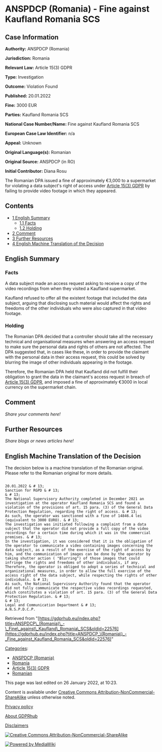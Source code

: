 # ANSPDCP (Romania) - Fine against Kaufland Romania SCS

## Case Information

**Authority:** ANSPDCP (Romania)

**Jurisdiction:** Romania

**Relevant Law:** Article 15(3) GDPR

**Type:** Investigation

**Outcome:** Violation Found

**Published:** 20.01.2022

**Fine:** 3000 EUR

**Parties:** Kaufland Romania SCS

**National Case Number/Name:** Fine against Kaufland Romania SCS

**European Case Law Identifier:** n/a

**Appeal:** Unknown

**Original Language(s):** Romanian

**Original Source:** ANSPDCP (in RO)

**Initial Contributor:** Diana Rosu

The Romanian DPA issued a fine of approximately €3,000 to a supermarket for violating a data subject's right of access under [Article 15(3) GDPR](/index.php?title=Article_15_GDPR#3 "Article 15 GDPR") by failing to provide video footage in which they appeared.

## Contents

*   [1 English Summary](#English_Summary)
    *   [1.1 Facts](#Facts)
    *   [1.2 Holding](#Holding)
*   [2 Comment](#Comment)
*   [3 Further Resources](#Further_Resources)
*   [4 English Machine Translation of the Decision](#English_Machine_Translation_of_the_Decision)

## English Summary

### Facts

A data subject made an access request asking to receive a copy of the video recordings from when they visited a Kaufland supermarket.

Kaufland refused to offer all the existent footage that included the data subject, arguing that disclosing such material would affect the rights and freedoms of the other individuals who were also captured in that video footage.

### Holding

The Romanian DPA decided that a controller should take all the necessary technical and organisational measures when answering an access request to make sure the personal data and rights of others are not affected. The DPA suggested that, in cases like these, in order to provide the claimant with the personal data in their access request, this could be solved by blurring the image of other individuals appearing in the footage.

Therefore, the Romanian DPA held that Kaufland did not fulfill their obligation to grant the data in the claimant's access request in breach of [Article 15(3) GDPR](/index.php?title=Article_15_GDPR#3 "Article 15 GDPR"), and imposed a fine of approximately €3000 in local currency on the supermarket chain.

## Comment

_Share your comments here!_

## Further Resources

_Share blogs or news articles here!_

## English Machine Translation of the Decision

The decision below is a machine translation of the Romanian original. Please refer to the Romanian original for more details.

```

20.01.2022 & # 13;
Sanction for RGPD & # 13;
& # 13;
The National Supervisory Authority completed in December 2021 an investigation at the operator Kaufland Romania SCS and found a violation of the provisions of art. 15 para. (3) of the General Data Protection Regulation, regarding the right of access. & # 13;
As such, the operator was sanctioned with a fine of 14846.4 lei (equivalent to 3000 EURO). & # 13;
The investigation was initiated following a complaint from a data subject that the operator did not provide a full copy of the video recordings for a certain time during which it was in the commercial premises. & # 13;
In the investigation, it was considered that it is the obligation of the operator to communicate a video containing images concerning the data subject, as a result of the exercise of the right of access by him, and the communication of images can be done by the operator by taking shutter action ( "Blurring") of those images that could infringe the rights and freedoms of other individuals, if any. Therefore, the operator is obliged to adopt a series of technical and organizational measures, in order to allow the full exercise of the access right of the data subject, while respecting the rights of other individuals. & # 13;
As such, the National Supervisory Authority found that the operator did not fully communicate the respective video recordings requested, which constitutes a violation of art. 15 para. (3) of the General Data Protection Regulation. & # 13;
& # 13;
Legal and Communication Department & # 13;
A.N.S.P.D.C.P.

```

Retrieved from "[https://gdprhub.eu/index.php?title=ANSPDCP\_(Romania)\_-\_Fine\_against\_Kaufland\_Romania\_SCS&oldid=22576](https://gdprhub.eu/index.php?title=ANSPDCP_\(Romania\)_-_Fine_against_Kaufland_Romania_SCS&oldid=22576)"

[Categories](/index.php?title=Special:Categories "Special:Categories"):

*   [ANSPDCP (Romania)](/index.php?title=Category:ANSPDCP_\(Romania\) "Category:ANSPDCP (Romania)")
*   [Romania](/index.php?title=Category:Romania "Category:Romania")
*   [Article 15(3) GDPR](/index.php?title=Category:Article_15\(3\)_GDPR "Category:Article 15(3) GDPR")
*   [Romanian](/index.php?title=Category:Romanian "Category:Romanian")

This page was last edited on 26 January 2022, at 10:23.

Content is available under [Creative Commons Attribution-NonCommercial-ShareAlike](https://creativecommons.org/licenses/by-nc-sa/4.0/) unless otherwise noted.

[Privacy policy](/index.php?title=GDPRhub:Privacy_policy)

[About GDPRhub](/index.php?title=GDPRhub:About)

[Disclaimers](/index.php?title=GDPRhub:General_disclaimer)

[![Creative Commons Attribution-NonCommercial-ShareAlike](/resources/assets/licenses/cc-by-nc-sa.png)](https://creativecommons.org/licenses/by-nc-sa/4.0/)

[![Powered by MediaWiki](/resources/assets/poweredby_mediawiki_88x31.png)](https://www.mediawiki.org/)